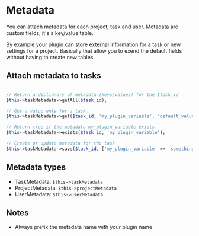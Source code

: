 Metadata
========

You can attach metadata for each project, task and user.
Metadata are custom fields, it's a key/value table.

By example your plugin can store external information for a task or new settings for a project.
Basically that allow you to exend the default fields without having to create new tables.

Attach metadata to tasks
------------------------

```php

// Return a dictionary of metadata (keys/values) for the $task_id
$this->taskMetadata->getAll($task_id);

// Get a value only for a task
$this->taskMetadata->get($task_id, 'my_plugin_variable', 'default_value');

// Return true if the metadata my_plugin_variable exists
$this->taskMetadata->exists($task_id, 'my_plugin_variable');

// Create or update metadata for the task
$this->taskMetadata->save($task_id, ['my_plugin_variable' => 'something']);
```

Metadata types
--------------

- TaskMetadata: `$this->taskMetadata`
- ProjectMetadata: `$this->projectMetadata`
- UserMetadata: `$this->userMetadata`

Notes
-----

- Always prefix the metadata name with your plugin name
